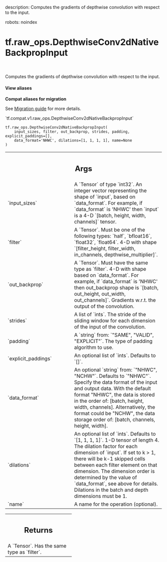 description: Computes the gradients of depthwise convolution with respect to the input.

robots: noindex

# tf.raw_ops.DepthwiseConv2dNativeBackpropInput

<!-- Insert buttons and diff -->

<table class="tfo-notebook-buttons tfo-api nocontent" align="left">

</table>



Computes the gradients of depthwise convolution with respect to the input.

<section class="expandable">
  <h4 class="showalways">View aliases</h4>
  <p>
<b>Compat aliases for migration</b>
<p>See
<a href="https://www.tensorflow.org/guide/migrate">Migration guide</a> for
more details.</p>
<p>`tf.compat.v1.raw_ops.DepthwiseConv2dNativeBackpropInput`</p>
</p>
</section>

<pre class="devsite-click-to-copy prettyprint lang-py tfo-signature-link">
<code>tf.raw_ops.DepthwiseConv2dNativeBackpropInput(
    input_sizes, filter, out_backprop, strides, padding, explicit_paddings=[],
    data_format='NHWC', dilations=[1, 1, 1, 1], name=None
)
</code></pre>



<!-- Placeholder for "Used in" -->


<!-- Tabular view -->
 <table class="responsive fixed orange">
<colgroup><col width="214px"><col></colgroup>
<tr><th colspan="2"><h2 class="add-link">Args</h2></th></tr>

<tr>
<td>
`input_sizes`
</td>
<td>
A `Tensor` of type `int32`.
An integer vector representing the shape of `input`, based
on `data_format`.  For example, if `data_format` is 'NHWC' then
`input` is a 4-D `[batch, height, width, channels]` tensor.
</td>
</tr><tr>
<td>
`filter`
</td>
<td>
A `Tensor`. Must be one of the following types: `half`, `bfloat16`, `float32`, `float64`.
4-D with shape
`[filter_height, filter_width, in_channels, depthwise_multiplier]`.
</td>
</tr><tr>
<td>
`out_backprop`
</td>
<td>
A `Tensor`. Must have the same type as `filter`.
4-D with shape  based on `data_format`.
For example, if `data_format` is 'NHWC' then
out_backprop shape is `[batch, out_height, out_width, out_channels]`.
Gradients w.r.t. the output of the convolution.
</td>
</tr><tr>
<td>
`strides`
</td>
<td>
A list of `ints`.
The stride of the sliding window for each dimension of the input
of the convolution.
</td>
</tr><tr>
<td>
`padding`
</td>
<td>
A `string` from: `"SAME", "VALID", "EXPLICIT"`.
The type of padding algorithm to use.
</td>
</tr><tr>
<td>
`explicit_paddings`
</td>
<td>
An optional list of `ints`. Defaults to `[]`.
</td>
</tr><tr>
<td>
`data_format`
</td>
<td>
An optional `string` from: `"NHWC", "NCHW"`. Defaults to `"NHWC"`.
Specify the data format of the input and output data. With the
default format "NHWC", the data is stored in the order of:
[batch, height, width, channels].
Alternatively, the format could be "NCHW", the data storage order of:
[batch, channels, height, width].
</td>
</tr><tr>
<td>
`dilations`
</td>
<td>
An optional list of `ints`. Defaults to `[1, 1, 1, 1]`.
1-D tensor of length 4.  The dilation factor for each dimension of
`input`. If set to k > 1, there will be k-1 skipped cells between each filter
element on that dimension. The dimension order is determined by the value of
`data_format`, see above for details. Dilations in the batch and depth
dimensions must be 1.
</td>
</tr><tr>
<td>
`name`
</td>
<td>
A name for the operation (optional).
</td>
</tr>
</table>



<!-- Tabular view -->
 <table class="responsive fixed orange">
<colgroup><col width="214px"><col></colgroup>
<tr><th colspan="2"><h2 class="add-link">Returns</h2></th></tr>
<tr class="alt">
<td colspan="2">
A `Tensor`. Has the same type as `filter`.
</td>
</tr>

</table>

